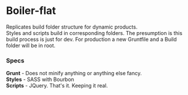 # Boiler-flat

Replicates build folder structure for dynamic products. <br>
Styles and scripts build in corresponding folders. The presumption is this build process is just for dev. For production a new Gruntfile and a Build folder will be in root.<br>

### Specs
**Grunt** - Does not minify anything or anything else fancy. <br>
**Styles** - SASS with Bourbon <br>
**Scripts** - JQuery. That's it. Keeping it real.
